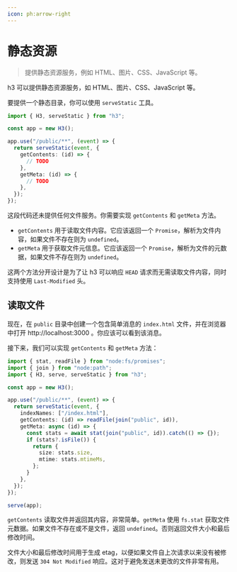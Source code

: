 ```yaml
---
icon: ph:arrow-right
---
```


# 静态资源

> 提供静态资源服务，例如 HTML、图片、CSS、JavaScript 等。

h3 可以提供静态资源服务，如 HTML、图片、CSS、JavaScript 等。

要提供一个静态目录，你可以使用 `serveStatic` 工具。

```ts
import { H3, serveStatic } from "h3";

const app = new H3();

app.use("/public/**", (event) => {
  return serveStatic(event, {
    getContents: (id) => {
      // TODO
    },
    getMeta: (id) => {
      // TODO
    },
  });
});
```

这段代码还未提供任何文件服务。你需要实现 `getContents` 和 `getMeta` 方法。

- `getContents` 用于读取文件内容。它应该返回一个 `Promise`，解析为文件内容，如果文件不存在则为 `undefined`。
- `getMeta` 用于获取文件元信息。它应该返回一个 `Promise`，解析为文件的元数据，如果文件不存在则为 `undefined`。

这两个方法分开设计是为了让 h3 可以响应 `HEAD` 请求而无需读取文件内容，同时支持使用 `Last-Modified` 头。

## 读取文件

现在，在 `public` 目录中创建一个包含简单消息的 `index.html` 文件，并在浏览器中打开 http://localhost:3000 。你应该可以看到该消息。

接下来，我们可以实现 `getContents` 和 `getMeta` 方法：

```ts
import { stat, readFile } from "node:fs/promises";
import { join } from "node:path";
import { H3, serve, serveStatic } from "h3";

const app = new H3();

app.use("/public/**", (event) => {
  return serveStatic(event, {
    indexNames: ["/index.html"],
    getContents: (id) => readFile(join("public", id)),
    getMeta: async (id) => {
      const stats = await stat(join("public", id)).catch(() => {});
      if (stats?.isFile()) {
        return {
          size: stats.size,
          mtime: stats.mtimeMs,
        };
      }
    },
  });
});

serve(app);
```

`getContents` 读取文件并返回其内容，非常简单。`getMeta` 使用 `fs.stat` 获取文件元数据。如果文件不存在或不是文件，返回 `undefined`。否则返回文件大小和最后修改时间。

文件大小和最后修改时间用于生成 etag，以便如果文件自上次请求以来没有被修改，则发送 `304 Not Modified` 响应。这对于避免发送未更改的文件非常有用。